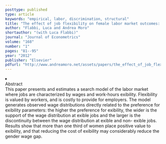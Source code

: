 ```yaml
---
posttype: published
type: article
keywords: "empirical, labor, discrimination, structural"
title: "The effect of job flexibility on female labor market outcomes: Estimates from a search and bargaining model"
author: "Flabbi, Luca and Andrea Moro"
shortauthor: "(with Luca Flabbi)"
journal: "Journal of Econometrics"
volume: "168"
number: "1"
pages: "81--95"
year: "2012"
publisher: "Elsevier"
pdfurl: "http://www.andreamoro.net/assets/papers/the_effect_of_job_flexibility.pdf"
---
```

<li class='acc_hide'> <div class="title">Abstract</div>
This paper presents and estimates a search model of the labor market
where jobs are characterized by wages and work-hours exibility. Flexibility is valued
by workers, and is costly to provide for employers. The model generates observed wage
distributions directly related to the preference for exibility parameters: the higher
the preference for exibility, the wider is the support of the wage distribution at
exible jobs and the larger is the discontinuity between the wage distribution at exible
and non- exible jobs. Results show that more than one third of women place positive
value to exibility, and that reducing the cost of exibility may considerably reduce
the gender wage gap.
</li>
